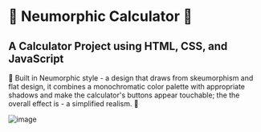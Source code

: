 # 🧮 Neumorphic Calculator 🧮

## A Calculator Project using HTML, CSS, and JavaScript 

📲 Built in Neumorphic style - a design that draws from skeumorphism and flat design, it combines a monochromatic color palette with appropriate shadows and make the calculator's buttons appear touchable; the the overall effect is - a simplified realism. 📱

![image](https://user-images.githubusercontent.com/77078224/188756718-420823fd-9055-48d5-a68d-2baf65968db2.png)
